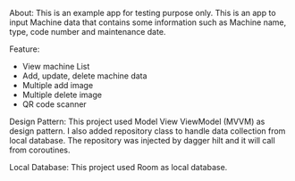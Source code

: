 About:
This is an example app for testing purpose only. This is an app to input Machine data that contains
some information such as Machine name, type, code number and maintenance date.

Feature:
- View machine List
- Add, update, delete machine data
- Multiple add image
- Multiple delete image
- QR code scanner

Design Pattern:
This project used Model View ViewModel (MVVM) as design pattern. I also added repository class to 
handle data collection from local database. The repository was injected by dagger hilt and it will
call from coroutines.

Local Database:
This project used Room as local database.